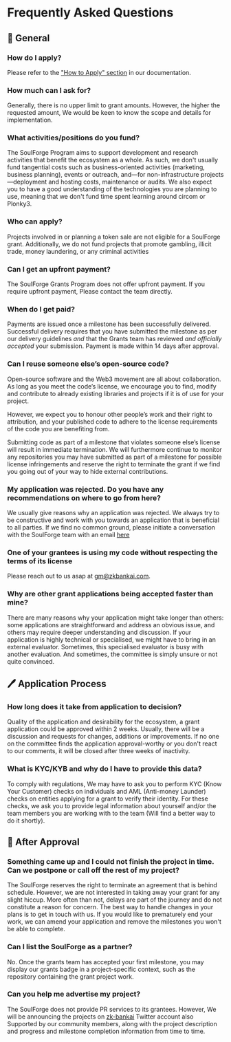 # Frequently Asked Questions

## 🧭 General[​](https://soulforge-zkbankai.netlify.app/docs/faq#-general "Direct link to 🧭 General")

### How do I apply?[​](https://github.com/zk-bankai/SoulForge#pencil-process "Direct link to How do I apply?")

Please refer to the  ["How to Apply" section](https://soulforge-zkbankai.netlify.app/docs/Process/how-to-apply)  in our documentation.

### How much can I ask for?[​](https://soulforge-zkbankai.netlify.app/docs/faq#how-much-can-i-ask-for "Direct link to How much can I ask for?")

Generally, there is no upper limit to grant amounts. However, the higher the requested amount, We would be keen to know the scope and details for implementation. 

### What activities/positions do you fund?[​](https://soulforge-zkbankai.netlify.app/docs/faq#what-activitiespositions-do-you-fund "Direct link to What activities/positions do you fund?")

The SoulForge Program aims to support development and research activities that benefit the ecosystem as a whole. As such, we don't usually fund tangential costs such as business-oriented activities (marketing, business planning), events or outreach, and—for non-infrastructure projects—deployment and hosting costs, maintenance or audits. We also expect you to have a good understanding of the technologies you are planning to use, meaning that we don't fund time spent learning around circom or Plonky3.

### Who can apply?[​](https://soulforge-zkbankai.netlify.app/docs/faq#who-can-apply "Direct link to Who can apply?")

Projects involved in or planning a token sale are not eligible for a SoulForge grant. Additionally, we do not fund projects that promote gambling, illicit trade, money laundering, or any criminal activities

### Can I get an upfront payment?[​](https://soulforge-zkbankai.netlify.app/docs/faq#can-i-get-an-upfront-payment "Direct link to Can I get an upfront payment?")

The SoulForge Grants Program does not offer upfront payment. If you require upfront payment, Please contact the team directly.

### When do I get paid?[​](https://soulforge-zkbankai.netlify.app/docs/faq#when-do-i-get-paid "Direct link to When do I get paid?")

Payments are issued once a milestone has been successfully delivered. Successful delivery requires that you have submitted the milestone as per our delivery guidelines  _and_  that the Grants team has reviewed  _and officially accepted_  your submission. Payment is made within 14 days after approval.

### Can I reuse someone else’s open-source code?[​](https://soulforge-zkbankai.netlify.app/docs/faq#can-i-reuse-someone-elses-open-source-code "Direct link to Can I reuse someone else’s open-source code?")

Open-source software and the Web3 movement are all about collaboration. As long as you meet the code’s license, we encourage you to find, modify and contribute to already existing libraries and projects if it is of use for your project. 

However, we expect you to honour other people’s work and their right to attribution, and your published code to adhere to the license requirements of the code you are benefiting from. 

Submitting code as part of a milestone that violates someone else’s license will result in immediate termination. We will furthermore continue to monitor any repositories you may have submitted as part of a milestone for possible license infringements and reserve the right to terminate the grant if we find you going out of your way to hide external contributions.

### My application was rejected. Do you have any recommendations on where to go from here?[​](https://soulforge-zkbankai.netlify.app/docs/faq#my-application-was-rejected-do-you-have-any-recommendations-on-where-to-go-from-here "Direct link to My application was rejected. Do you have any recommendations on where to go from here?")

We usually give reasons why an application was rejected. We always try to be constructive and work with you towards an application that is beneficial to all parties. If we find no common ground, please initiate a conversation with the SoulForge team with an email [ here ](mailto:gm@zkbankai.com)

### One of your grantees is using my code without respecting the terms of its license[​](https://soulforge-zkbankai.netlify.app/docs/faq#one-of-your-grantees-is-using-my-code-without-respecting-the-terms-of-its-license "Direct link to One of your grantees is using my code without respecting the terms of its license")

Please reach out to us asap at gm@zkbankai.com.

### Why are other grant applications being accepted faster than mine?[​](https://soulforge-zkbankai.netlify.app/docs/faq#why-are-other-grant-applications-being-accepted-faster-than-mine "Direct link to Why are other grant applications being accepted faster than mine?")

There are many reasons why your application might take longer than others: some applications are straightforward and address an obvious issue, and others may require deeper understanding and discussion. If your application is highly technical or specialised, we might have to bring in an external evaluator. Sometimes, this specialised evaluator is busy with another evaluation. And sometimes, the committee is simply unsure or not quite convinced.

## 🖊️ Application Process[​](https://soulforge-zkbankai.netlify.app/docs/faq#%EF%B8%8F-application-process "Direct link to 🖊️ Application Process")

### How long does it take from application to decision?[​](https://soulforge-zkbankai.netlify.app/docs/faq#how-long-does-it-take-from-application-to-decision "Direct link to How long does it take from application to decision?")

Quality of the application and desirability for the ecosystem, a grant application could be approved within 2 weeks. Usually, there will be a discussion and requests for changes, additions or improvements. If no one on the committee finds the application approval-worthy or you don't react to our comments, it will be closed after three weeks of inactivity.

### What is KYC/KYB and why do I have to provide this data?[​](https://soulforge-zkbankai.netlify.app/docs/faq#what-is-kyckyb-and-why-do-i-have-to-provide-this-data "Direct link to What is KYC/KYB and why do I have to provide this data?")

To comply with regulations, We may have to ask you to perform KYC (Know Your Customer) checks on individuals and AML (Anti-money Launder) checks on entities applying for a grant to verify their identity. For these checks, we ask you to provide legal information about yourself and/or the team members you are working with to the team (Will find a better way to do it shortly).

## 🥳 After Approval[​](https://soulforge-zkbankai.netlify.app/docs/faq#-after-approval "Direct link to 🥳 After Approval")

### Something came up and I could not finish the project in time. Can we postpone or call off the rest of my project?[​](https://soulforge-zkbankai.netlify.app/docs/faq#something-came-up-and-i-cannot-finish-the-project-in-time-can-we-postpone-or-call-off-the-rest-of-my-project "Direct link to Something came up and I cannot finish the project in time. Can we postpone or call off the rest of my project?")

The SoulForge reserves the right to terminate an agreement that is behind schedule. However, we are not interested in taking away your grant for any slight hiccup. More often than not, delays are part of the journey and do not constitute a reason for concern. The best way to handle changes in your plans is to get in touch with us. If you would like to prematurely end your work, we can amend your application and remove the milestones you won't be able to complete.

### Can I list the SoulForge as a partner?[​](https://soulforge-zkbankai.netlify.app/docs/faq#can-i-list-the-soulforge-as-a-partner "Direct link to Can I list the SoulForge as a partner?")

No. Once the grants team has accepted your first milestone, you may display our grants badge in a project-specific context, such as the repository containing the grant project work.

### Can you help me advertise my project?[​](https://soulforge-zkbankai.netlify.app/docs/faq#can-you-help-me-advertise-my-project "Direct link to Can you help me advertise my project?")

The SoulForge does not provide PR services to its grantees. However, We will be announcing the projects on  [zk-bankai](https://x.com/zk_bankai) Twitter account also Supported by our community members, along with the project description and progress and milestone completion information from time to time.
